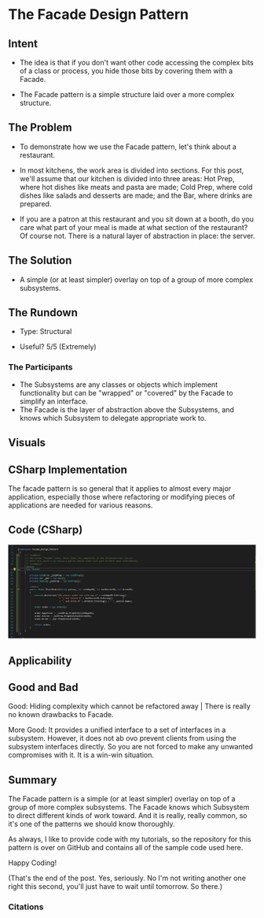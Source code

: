 # The Facade Design Pattern 


## Intent
- The idea is that if you don't want other code accessing the complex bits of a class or process, you hide those bits by covering them with a Facade.

- The Facade pattern is a simple structure laid over a more complex structure.

## The Problem

- To demonstrate how we use the Facade pattern, let's think about a restaurant.

- In most kitchens, the work area is divided into sections. For this post, we'll assume that our kitchen is divided into three areas: Hot Prep, where hot dishes like meats and pasta are made; Cold Prep, where cold dishes like salads and desserts are made; and the Bar, where drinks are prepared.

- If you are a patron at this restaurant and you sit down at a booth, do you care what part of your meal is made at what section of the restaurant? Of course not. There is a natural layer of abstraction in place: the server.


## The Solution

- A simple (or at least simpler) overlay on top of a group of more complex subsystems. 

## The Rundown
- Type: Structural

- Useful? 5/5 (Extremely)


### The Participants

- The Subsystems are any classes or objects which implement functionality but can be "wrapped" or "covered" by the Facade to simplify an interface.
- The Facade is the layer of abstraction above the Subsystems, and knows which Subsystem to delegate appropriate work to.

## Visuals




## CSharp Implementation
The facade pattern is so general that it applies to almost every major application, especially those where refactoring or modifying pieces of applications are needed for various reasons.

## Code (CSharp)
![Facade](/Facade_Design_Pattern/Assets/Facade.png)


## Applicability


## Good and Bad

Good: Hiding complexity which cannot be refactored away | There is really no known drawbacks to Facade. 

More Good: It provides a unified interface to a set of interfaces in a subsystem. However, it does not ab ovo prevent clients from using the subsystem interfaces directly. So you are not forced to make any unwanted compromises with it. It is a win-win situation.


## Summary

The Facade pattern is a simple (or at least simpler) overlay on top of a group of more complex subsystems. The Facade knows which Subsystem to direct different kinds of work toward. And it is really, really common, so it's one of the patterns we should know thoroughly.

As always, I like to provide code with my tutorials, so the repository for this pattern is over on GitHub and contains all of the sample code used here.

Happy Coding!

(That's the end of the post. Yes, seriously. No I'm not writing another one right this second, you'll just have to wait until tomorrow. So there.)

### Citations
